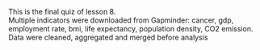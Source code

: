This is the final quiz of lesson 8. 
<br>
Multiple indicators were downloaded from Gapminder: cancer, gdp, employment rate, bmi, life expectancy, population density, CO2 emission.
<br>
Data were cleaned, aggregated and merged before analysis
